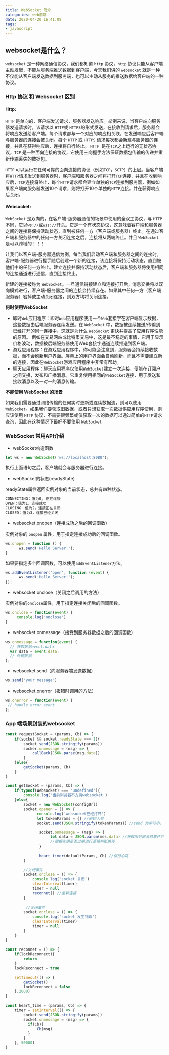 ```yaml
---
title: WebSocket 简介
categories: web前端
date: 2020-04-20 16:41:09
tags:
- javascript
---
```


## websocket是什么？

`websocket` 是一种网络通信协议，我们都知道 `http` 协议，`http` 协议只能从客户端主动发起，不能从服务端推送数据到客户端，今天我们讲的 `websocket` 就是一种不仅能从客户端发送数据到服务端，也可以主动从服务的推送数据给客户端的一种协议。

### Http 协议 和 Websocket 区别

#### Http:

`HTTP` 是单向的，客户端发送请求，服务器发送响应。举例来说，当客户端向服务器发送请求时，该请求以 `HTTP`或 `HTTPS`的形式发送，在接收到请求后，服务器会将响应发送给客户端。每个请求都与一个对应的响应相关联，在发送响应后客户端与服务器的连接会被关闭。每个 `HTTP` 或 `HTTPS` 请求每次都会新建与服务器的连接，并且在获得响应后，连接将自行终止。 `HTTP `是在`TCP`之上运行的无状态协议，`TCP` 是一种面向连接的协议，它使用三向握手方法保证数据包传输的传递并重新传输丢失的数据包。

`HTTP` 可以运行在任何可靠的面向连接的协议（例如`TCP`，`SCTP`）的上层。当客户端将`HTTP`请求发送到服务器时，客户端和服务器之间将打开`TCP`连接，并且在收到响应后，`TCP`连接将终止，每个`HTTP`请求都会建立单独的`TCP`连接到服务器，例如如果客户端向服务器发送10个请求，则将打开10个单独的`HTTP`连接。并在获得响应后关闭。

#### Websocket:

`WebSocket` 是双向的，在客户端-服务器通信的场景中使用的全双工协议，与 `HTTP` 不同，它以`ws://`或`wss://`开头。它是一个有状态协议，这意味着客户端和服务器之间的连接将保持活动状态，直到被任何一方（客户端或服务器）终止。在通过客户端和服务器中的任何一方关闭连接之后，连接将从两端终止。并且 `WebSocket`  是可以跨域的！！！

让我们以客户端-服务器通信为例，每当我们启动客户端和服务器之间的连接时，客户端-服务器进行握手随后创建一个新的连接，该连接将保持活动状态，直到被他们中的任何一方终止。建立连接并保持活动状态后，客户端和服务器将使用相同的连接通道进行通信，直到连接终止。

新建的连接被称为 `WebSocket`。一旦通信链接建立和连接打开后，消息交换将以双向模式进行，客户端-服务器之间的连接会持续存在。如果其中任何一方（客户端服务器）宕掉或主动关闭连接，则双方均将关闭连接。



**何时使用WebSocket**

- 即时`Web`应用程序：即时`Web`应用程序使用一个`Web`套接字在客户端显示数据，这些数据由后端服务器连续发送。在 `WebSocket` 中，数据被连续推送/传输到已经打开的同一连接中，这就是为什么 `WebSocket` 更快并提高了应用程序性能的原因。 例如在交易网站或比特币交易中，这是最不稳定的事情，它用于显示价格波动，数据被后端服务器使用Web套接字通道连续推送到客户端。
- 游戏应用程序：在游戏应用程序中，你可能会注意到，服务器会持续接收数据，而不会刷新用户界面。屏幕上的用户界面会自动刷新，而且不需要建立新的连接，因此在`WebSocket`游戏应用程序中非常有帮助。
- 聊天应用程序：聊天应用程序仅使用`WebSocket`建立一次连接，便能在订阅户之间交换，发布和广播消息。它重复使用相同的`WebSocket`连接，用于发送和接收消息以及一对一的消息传输。



**不能使用 WebSocket 的场景**

如果我们需要通过网络传输的任何实时更新或连续数据流，则可以使用 `WebSocket`。如果我们要获取旧数据，或者只想获取一次数据供应用程序使用，则应该使用 `HTTP` 协议，不需要很频繁或仅获取一次的数据可以通过简单的`HTTP`请求查询，因此在这种情况下最好不要使用 `WebSocket`



### WebSocket 常用API介绍

- webSocket构造函数

```javascript
let ws = new WebSocket('ws://localhost:8080');
```

执行上面语句之后，客户端就会与服务器进行连接。

- webSocket的状态(readyState)

readyState属性返回实例对象的当前状态，总共有四种状态。

```javascript
CONNECTING：值为0, 正在连接
OPEN：值为1，连接成功
CLOSING：值为2，连接正在关闭
CLOSED：值为3，连接已经关闭
```

- websocket.onopen（连接成功之后的回调函数）

实例对象的 `onopen` 属性，用于指定连接成功后的回调函数。

```javascript
ws.onopen = function () {
      ws.send('Hello Server!');
}
```

如果要指定多个回调函数，可以使用`addEventListener`方法。

```javascript
ws.addEventListener('open', function (event) {
      ws.send('Hello Server!');
});
```

- websocket.onclose（关闭之后调用的方法）

实例对象的`onclose`属性，用于指定连接关闭后的回调函数。

```javascript
ws.onclose = function(event) {
     console.log('onclose')
}
```

- websocket.onmessage（接受到服务器数据之后的回调函数）

```javascript
ws.onmessage = function(event) {
  // 获取数据event.data
  var data = event.data;
  // 处理数据
};
```

- websocket.send（向服务器端发送数据）

```javascript
ws.send('your message')
```

- websocket.onerror（报错时调用的方法）

```javascript
ws.onerror = function(event) {
 // handle error event
};
```



### App 端场景封装的websocket

```javascript
const requestSocket = (params, Cb) => {
    if(socket && socket.readyState === 1){
        socket.send(JSON.stringify(params))
        socker.onmessage = (msg) => {
            callBack(JSON.parse(msg.data))
        }
    }else{
        getSocket(params, Cb)
    }
}

const getSocket = (params, Cb) => {
    if(typeof(Websocket) === 'undefined'){
        console.log('当前浏览器不支持websocket')
    }else{
        socket = new WebSocket(configUrl)
        socket.openen = () => {
              console.log('websocket已经打开')
              let tokenParams = {} //密钥入参
              socket.send(JSON.stringify(tokenParams)) //send 为字符串，需要转换下

               socket.onmessage = (msg) => {
                    let data = JSON.parsm(mes.data) //获取服务器消息事件并转回对象
                    //根据密钥是否过期进行逻辑判断跳转
               }
        
               heart_timer(defaultParams, Cb) //保持心跳
        }
        
        //关闭事件
        socket.onclose = () => {
            console.log('socket 关闭')
            clearInterval(timer)
            timer = null
            reconnet() //重新连接
        }
        
         //关闭事件
        socket.onclose = () => {
            console.log('socket 发生错误')
            clearInterval(timer)
            timer = null
        }
    }
}

const reconnet = () => {
    if(lockReconnect){
        return
    }
    lockReconnect = true
    
    setTimeout(() => {
        getSocket()
        lockReconnect = false
    },2000)
}

const heart_time = (params, Cb) => {
    timer = setInterval(() => {
        socket.send(JSON.stringify(params))
        socket.onmessage = (msg) => {
          if(Cb){
              Cb(msg)
          }
        }
    }, 50000)
}
```


